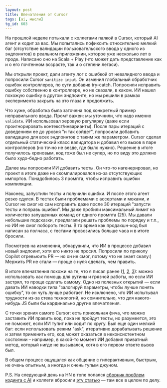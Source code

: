 ```yaml
---
layout: post
title: Впечатления от Cursor
tags: [ai, мысли]
tg_id: 603
---
```

На прошлой неделе потыкали с коллегами палкой в Cursor, который AI агент и кодит за вас. Мы попытались пофиксить относительно мелкий баг (отсутствие валидации пользовательского ввода у одного из эндпоинтов) в реальном приложении, которое уже несколько лет в проде. Написано оно на Scala + Play (что может дать представление как и о его почтенном возрасте, так и о степени легаси).

Мы открыли проект, дали агенту лог с ошибкой от невалидного ввода и попросили Cursor `sanitize input`. Он изменил глобальный обработчик ошибок контроллеров, по сути добавив try-catch. Попросили исправить ошибку собственно в контроллере, но не сказали, в каком. ИИ нашел похожую ошибку в другом эндпоинте, но мы решили в рамках эксперимента закрыть на это глаза и продолжить.

Что хуже, обработка была заточена под конкретный пример неправильного ввода. Промт важен: мы уточнили, что надо именно `validate`. ИИ использовал херовую регулярку (даже если проигнорировать контекст/инварианты). После пары итераций с доведением ее до уровня "и так сойдет", попросили добавить валидацию для всех эндпоинтов с таким же параметром. Cursor сделал отдельный статический класс валидатора и добавил его вызов в паре контроллеров (но точно не везде, где было нужно). Решение в итоге получилось хреновым, код тоже был не супер, но по виду это должно было худо-бедно работать.

Далее мы попросили ИИ добавить тесты. Он что-то нагенерировал, но проект в итоге даже не скомпилировался из-за отсутствующих импортов. Понадобилось 3 промпта, чтобы исправить ошибки компиляции.

Наконец, запустили тесты и получили ошибки. И после этого агент резко сдулся. В тестах были проблемами с ассертами и моками, и Cursor не смог их сам исправить даже после 30 итераций "запусти тесты и поправь ошибки". Мы даже пробили максимальный лимит на количество запущенных команд от одного промпта (25). Мы давали небольшие подсказки, предлагали решать проблемы по порядку и т.п., но ИИ не смог побороть тесты. В то время как продакшн-код был написан за полчаса, с тестами провозились больше часа и в итоге бросили.

Посмотрев на изменения, обнаружили, что ИИ в процессе добавил новый эндпоинт, хотя его никто не просил. Попросили по приколу Copilot отревьюить PR — но он не смог, потому что не знает скалу:) Мержить PR не стали — проще с нуля сделать, чем править.

В итоге впечатления похожи на те, что я писал ранее ([1](/2023/04/11/github-copilot.html), [2](/2024/06/04/telegram-comments.html), [3](/2024/12/10/ai-in-coding.html)): можно использовать как помощь для рутины и грязной работы, но если ИИ застрял, то проще сделать самому. Одно из полезных открытий — если давать ИИ наводки типа "залогируй параметры, чтобы лучше понять ошибку", то он чуть лучше работает. Не исключено, что ИИ испытывал трудности из-за стека технологий, но сомнительно, что для какого-нибудь JS были бы кардинально другие впечатления.

С точки зрения самого Cursor: есть прикольная фича, что можно заставить ИИ править код, пока не пройдут тесты, но разумеется, это не поможет, если ИИ тупит или ходит по кругу. Был еще один мелкий баг: если использовать режим "ask", итеративно дорабатывать решение и затем применить его, код может оказаться в неконсистентном состоянии – например, в какой-то момент ИИ добавил приватный метод, который нигде не вызывался, хотя в его первом ответе вызов был. 

В общем процесс ощущался как общение с гиперактивным, быстрым, не очень опытным, а иногда и очень тупым джуном.

P.S. На следующий день на HN в топе попался [сборник проблем кодинга с AI](https://ezyang.github.io/ai-blindspots/) и коллеги вбросили [эту статью](https://martinfowler.com/articles/exploring-gen-ai.html#memo-13) — там все в целом по делу.
